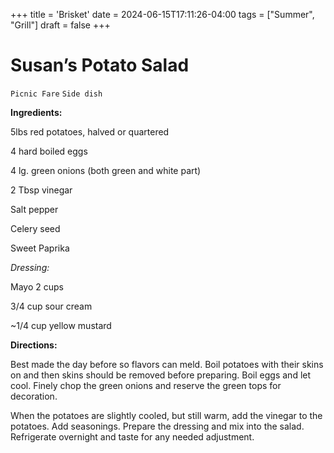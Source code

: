 +++
title = 'Brisket'
date = 2024-06-15T17:11:26-04:00
tags = ["Summer", "Grill"]
draft = false
+++
# Susan’s Potato Salad

`Picnic Fare` `Side dish`

**Ingredients:**

5lbs red potatoes, halved or quartered

4 hard boiled eggs

4 lg. green onions (both green and white part)

2 Tbsp vinegar 

Salt pepper

Celery seed

Sweet Paprika

_Dressing:_

Mayo 2 cups

3/4 cup sour cream

~1/4 cup yellow mustard

**Directions:**

Best made the day before so flavors can meld. Boil potatoes with their skins on and then skins should be removed before preparing. Boil eggs and let cool. Finely chop the green onions and reserve the green tops for decoration. 

When the potatoes are slightly cooled, but still warm, add the vinegar to the potatoes. Add seasonings. Prepare the dressing and mix into the salad. Refrigerate overnight and taste for any needed adjustment. 

